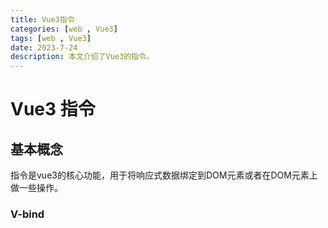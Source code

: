 ```yaml
---
title: Vue3指令
categories: [web , Vue3]
tags: [web , Vue3]
date: 2023-7-24
description: 本文介绍了Vue3的指令。
---
```


# Vue3 指令

## 基本概念

指令是vue3的核心功能，用于将响应式数据绑定到DOM元素或者在DOM元素上做一些操作。

### V-bind

